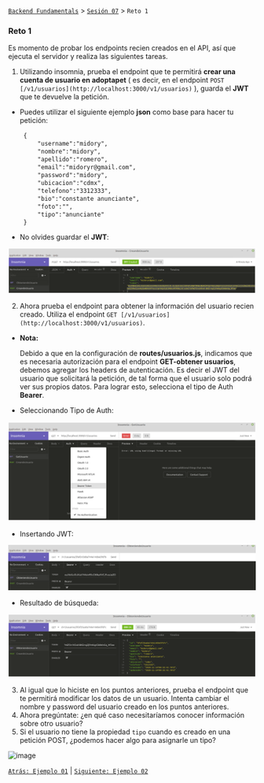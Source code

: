 [`Backend Fundamentals`](../../README.md) > [`Sesión 07`](../README.md) > `Reto 1`
	
### Reto 1

Es momento de probar los endpoints recien creados en el API, así que ejecuta el servidor y realiza las siguientes tareas.

1. Utilizando insomnia, prueba el endpoint que te permitirá <b>crear una cuenta de usuario en adoptapet</b> ( es decir, en el endpoint `POST [/v1/usuarios](http://localhost:3000/v1/usuarios)` ), guarda el <b>JWT</b> que te devuelve la petición.

 - Puedes utilizar el siguiente ejemplo <b>json</b> como base para hacer tu petición:

		{
			"username":"midory",
			"nombre":"midory",
			"apellido":"romero",
			"email":"midoryr@gmail.com",
			"password":"midory",
			"ubicacion":"cdmx",	
			"telefono":"3312333",
			"bio":"constante anunciante",
			"foto":"",
			"tipo":"anunciante"
		}  

- No olvides guardar el <b>JWT</b>:

 ![img/JWT.png](img/JWT.png)

2. Ahora prueba el endpoint para obtener la información del usuario recien creado. Utiliza el endpoint `GET [/v1/usuarios](http://localhost:3000/v1/usuarios)`. 

- <b>Nota:</b>
	
	Debido a que en la configuración de <b>routes/usuarios.js</b>, indicamos que es necesaria autorización para el endpoint <b>GET-obtener usuarios</b>, debemos agregar los headers de autenticación. Es decir el JWT del usuario que solicitará la petición, de tal forma que el usuario solo podrá ver sus propios datos. Para lograr esto, selecciona el tipo de Auth <b>Bearer</b>. 

- Seleccionando Tipo de Auth:

 ![img/SeleccionandoAuth.png](img/SeleccionandoAuth.png)

- Insertando JWT:

 ![img/IngresandoBearerToken.png](img/IngresandoBearerToken.png)
 
 - Resultado de búsqueda:
 
  ![img/UsuarioEncontrado.png](img/UsuarioEncontrado.png)

3. Al igual que lo hiciste en los puntos anteriores, prueba el endpoint que te permitirá modificar los datos de un usuario. Intenta cambiar el nombre y password del usuario creado en los puntos anteriores.
5. Ahora pregúntate: ¿en qué caso necesitaríamos conocer información sobre otro usuario?
6. Si el usuario no tiene la propiedad `tipo` cuando es creado en una petición POST, ¿podemos hacer algo para asignarle un tipo?

![image](https://user-images.githubusercontent.com/13757596/87738478-21ddc480-c7a3-11ea-9c9b-cf88868563ec.png)

[`Atrás: Ejemplo 01`](../Ejemplo-01) | [`Siguiente: Ejemplo 02`](../Ejemplo-02)
